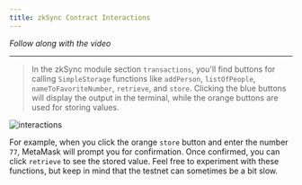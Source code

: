 ```yaml
---
title: zkSync Contract Interactions
---
```


_Follow along with the video_

---

> In the zkSync module section `transactions`, you'll find buttons for calling `SimpleStorage` functions like `addPerson`, `listOfPeople`, `nameToFavoriteNumber`, `retrieve`, and `store`. Clicking the blue buttons will display the output in the terminal, while the orange buttons are used for storing values.

![interactions](/solidity/1-simple-storage/16-zksync-interactions/interactions.png)

For example, when you click the orange `store` button and enter the number `77`, MetaMask will prompt you for confirmation. Once confirmed, you can click `retrieve` to see the stored value. Feel free to experiment with these functions, but keep in mind that the testnet can sometimes be a bit slow.
